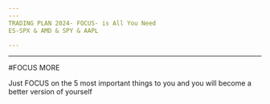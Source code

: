 ```yaml
---
---
TRADING PLAN 2024- FOCUS- is All You Need
ES-SPX & AMD & SPY & AAPL

---
```

---

#FOCUS MORE

Just FOCUS on the 5 most important things to you and you will become a better version of yourself
